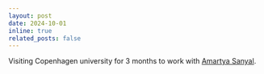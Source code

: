 ```yaml
---
layout: post
date: 2024-10-01
inline: true
related_posts: false
---
```


Visiting Copenhagen university for 3 months to work with [Amartya Sanyal](https://amartya18x.github.io/).
